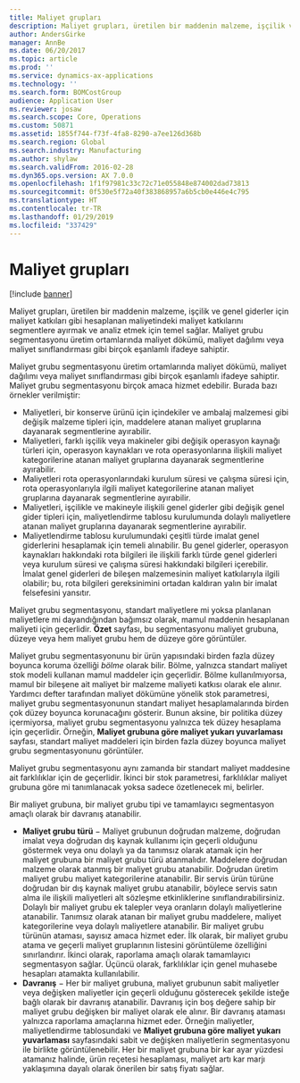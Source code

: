 ```yaml
---
title: Maliyet grupları
description: Maliyet grupları, üretilen bir maddenin malzeme, işçilik ve genel giderler için maliyet katkıları gibi hesaplanan maliyetindeki maliyet katkılarını segmentlere ayırmak ve analiz etmek için temel sağlar. Maliyet grubu segmentasyonu üretim ortamlarında maliyet dökümü, maliyet dağılımı veya maliyet sınıflandırması gibi birçok eşanlamlı ifadeye sahiptir.
author: AndersGirke
manager: AnnBe
ms.date: 06/20/2017
ms.topic: article
ms.prod: ''
ms.service: dynamics-ax-applications
ms.technology: ''
ms.search.form: BOMCostGroup
audience: Application User
ms.reviewer: josaw
ms.search.scope: Core, Operations
ms.custom: 50871
ms.assetid: 1855f744-f73f-4fa8-8290-a7ee126d368b
ms.search.region: Global
ms.search.industry: Manufacturing
ms.author: shylaw
ms.search.validFrom: 2016-02-28
ms.dyn365.ops.version: AX 7.0.0
ms.openlocfilehash: 1f1f97981c33c72c71e055848e874002dad73813
ms.sourcegitcommit: 0f530e5f72a40f383868957a6b5cb0e446e4c795
ms.translationtype: HT
ms.contentlocale: tr-TR
ms.lasthandoff: 01/29/2019
ms.locfileid: "337429"
---
```

# <a name="cost-groups"></a>Maliyet grupları

[!include [banner](../includes/banner.md)]

Maliyet grupları, üretilen bir maddenin malzeme, işçilik ve genel giderler için maliyet katkıları gibi hesaplanan maliyetindeki maliyet katkılarını segmentlere ayırmak ve analiz etmek için temel sağlar. Maliyet grubu segmentasyonu üretim ortamlarında maliyet dökümü, maliyet dağılımı veya maliyet sınıflandırması gibi birçok eşanlamlı ifadeye sahiptir. 

Maliyet grubu segmentasyonu üretim ortamlarında maliyet dökümü, maliyet dağılımı veya maliyet sınıflandırması gibi birçok eşanlamlı ifadeye sahiptir. Maliyet grubu segmentasyonu birçok amaca hizmet edebilir. Burada bazı örnekler verilmiştir:

-   Maliyetleri, bir konserve ürünü için içindekiler ve ambalaj malzemesi gibi değişik malzeme tipleri için, maddelere atanan maliyet gruplarına dayanarak segmentlerine ayırabilir.
-   Maliyetleri, farklı işçilik veya makineler gibi değişik operasyon kaynağı türleri için, operasyon kaynakları ve rota operasyonlarına ilişkili maliyet kategorilerine atanan maliyet gruplarına dayanarak segmentlerine ayırabilir.
-   Maliyetleri rota operasyonlarındaki kurulum süresi ve çalışma süresi için, rota operasyonlarıyla ilgili maliyet kategorilerine atanan maliyet gruplarına dayanarak segmentlerine ayırabilir.
-   Maliyetleri, işçilikle ve makineyle ilişkili genel giderler gibi değişik genel gider tipleri için, maliyetlendirme tablosu kurulumunda dolaylı maliyetlere atanan maliyet gruplarına dayanarak segmentlerine ayırabilir.
-   Maliyetlendirme tablosu kurulumundaki çeşitli türde imalat genel giderlerini hesaplamak için temeli alınabilir. Bu genel giderler, operasyon kaynakları hakkındaki rota bilgileri ile ilişkili farklı türde genel giderleri veya kurulum süresi ve çalışma süresi hakkındaki bilgileri içerebilir. İmalat genel giderleri de bileşen malzemesinin maliyet katkılarıyla ilgili olabilir; bu, rota bilgileri gereksinimini ortadan kaldıran yalın bir imalat felsefesini yansıtır.

Maliyet grubu segmentasyonu, standart maliyetlere mi yoksa planlanan maliyetlere mi dayandığından bağımsız olarak, mamul maddenin hesaplanan maliyeti için geçerlidir. **Özet** sayfası, bu segmentasyonu maliyet grubuna, düzeye veya hem maliyet grubu hem de düzeye göre görüntüler. 

Maliyet grubu segmentasyonunu bir ürün yapısındaki birden fazla düzey boyunca koruma özelliği *bölme* olarak bilir. Bölme, yalnızca standart maliyet stok modeli kullanan mamul maddeler için geçerlidir. Bölme kullanılmıyorsa, mamul bir bileşene ait maliyet bir malzeme maliyeti katkısı olarak ele alınır. Yardımcı defter tarafından maliyet dökümüne yönelik stok parametresi, maliyet grubu segmentasyonunun standart maliyet hesaplamalarında birden çok düzey boyunca korunacağını gösterir. Bunun aksine, bir politika düzey içermiyorsa, maliyet grubu segmentasyonu yalnızca tek düzey hesaplama için geçerlidir. Örneğin, **Maliyet grubuna göre maliyet yukarı yuvarlaması** sayfası, standart maliyet maddeleri için birden fazla düzey boyunca maliyet grubu segmentasyonunu görüntüler. 

Maliyet grubu segmentasyonu aynı zamanda bir standart maliyet maddesine ait farklılıklar için de geçerlidir. İkinci bir stok parametresi, farklılıklar maliyet grubuna göre mi tanımlanacak yoksa sadece özetlenecek mi, belirler. 

Bir maliyet grubuna, bir maliyet grubu tipi ve tamamlayıcı segmentasyon amaçlı olarak bir davranış atanabilir.

-   **Maliyet grubu türü** − Maliyet grubunun doğrudan malzeme, doğrudan imalat veya doğrudan dış kaynak kullanımı için geçerli olduğunu göstermek veya onu dolaylı ya da tanımsız olarak atamak için her maliyet grubuna bir maliyet grubu türü atanmalıdır. Maddelere doğrudan malzeme olarak atanmış bir maliyet grubu atanabilir. Doğrudan üretim maliyet grubu maliyet kategorilerine atanabilir. Bir servis ürün türüne doğrudan bir dış kaynak maliyet grubu atanabilir, böylece servis satın alma ile ilişkili maliyetleri alt sözleşme etkinliklerine sınıflandırabilirsiniz. Dolaylı bir maliyet grubu ek talepler veya oranların dolaylı maliyetlerine atanabilir. Tanımsız olarak atanan bir maliyet grubu maddelere, maliyet kategorilerine veya dolaylı maliyetlere atanabilir. Bir maliyet grubu türünün ataması, sayısız amaca hizmet eder. İlk olarak, bir maliyet grubu atama ve geçerli maliyet gruplarının listesini görüntüleme özelliğini sınırlandırır. İkinci olarak, raporlama amaçlı olarak tamamlayıcı segmentasyon sağlar. Üçüncü olarak, farklılıklar için genel muhasebe hesapları atamakta kullanılabilir.
-   **Davranış** − Her bir maliyet grubuna, maliyet grubunun sabit maliyetler veya değişken maliyetler için geçerli olduğunu gösterecek şekilde isteğe bağlı olarak bir davranış atanabilir. Davranış için boş değere sahip bir maliyet grubu değişken bir maliyet olarak ele alınır. Bir davranış ataması yalnızca raporlama amaçlarına hizmet eder. Örneğin maliyetler, maliyetlendirme tablosundaki ve **Maliyet grubuna göre maliyet yukarı yuvarlaması** sayfasındaki sabit ve değişken maliyetlerin segmentasyonu ile birlikte görüntülenebilir. Her bir maliyet grubuna bir kar ayar yüzdesi atamanız halinde, ürün reçetesi hesaplaması, maliyet artı kar marjı yaklaşımına dayalı olarak önerilen bir satış fiyatı sağlar.




